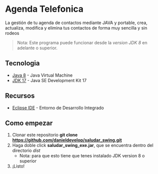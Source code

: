 # Agenda Telefonica

La gestión de tu agenda de contactos mediante JAVA y portable, crea, actualiza, modifica y elimina
tus contactos de forma muy sencilla y sin rodeos 

> Nota: Este programa puede funcionar desde la *version JDK 8* en adelante o superior.



## Tecnologia

- [Java 8](https://www.java.com/es/download/ie_manual.jsp) - Java Virtual Machine
- [JDK 17](https://www.oracle.com/java/technologies/downloads/) - Java SE Development Kit 17


## Recursos
- [Eclipse IDE](https://www.eclipse.org/downloads/) - Entorno de Desarrollo Integrado


## Como empezar

1. Clonar este repositorio **git clone https://github.com/danieldevelop/saludar_swing.git**
2. Haga doble click **saludar_swing_exe.jar**, que se encuentra dentro del directorio _dist_
    - Nota: para que esto tiene que tenes instalado JDK version 8 o superior
3. ¡Listo!
